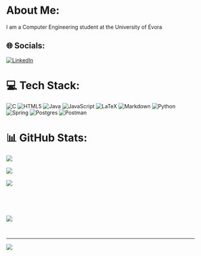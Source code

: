 # About Me:
I am a Computer Engineering student at the University of Évora


## 🌐 Socials:
[![LinkedIn](https://img.shields.io/badge/LinkedIn-%230077B5.svg?logo=linkedin&logoColor=white)](https://linkedin.com/in/alexandremgcosta) 

# 💻 Tech Stack:
![C](https://img.shields.io/badge/c-%2300599C.svg?style=flat&logo=c&logoColor=white) ![HTML5](https://img.shields.io/badge/html5-%23E34F26.svg?style=flat&logo=html5&logoColor=white) ![Java](https://img.shields.io/badge/java-%23ED8B00.svg?style=flat&logo=openjdk&logoColor=white) ![JavaScript](https://img.shields.io/badge/javascript-%23323330.svg?style=flat&logo=javascript&logoColor=%23F7DF1E) ![LaTeX](https://img.shields.io/badge/latex-%23008080.svg?style=flat&logo=latex&logoColor=white) ![Markdown](https://img.shields.io/badge/markdown-%23000000.svg?style=flat&logo=markdown&logoColor=white) ![Python](https://img.shields.io/badge/python-3670A0?style=flat&logo=python&logoColor=ffdd54) ![Spring](https://img.shields.io/badge/spring-%236DB33F.svg?style=flat&logo=spring&logoColor=white) ![Postgres](https://img.shields.io/badge/postgres-%23316192.svg?style=flat&logo=postgresql&logoColor=white) ![Postman](https://img.shields.io/badge/Postman-FF6C37?style=flat&logo=postman&logoColor=white)
# 📊 GitHub Stats:
![](https://github-readme-stats.vercel.app/api?username=alexandremgcosta&theme=tokyonight&hide_border=false&include_all_commits=false&count_private=false)<br/>
<br/>
![](https://github-readme-streak-stats.herokuapp.com/?user=alexandremgcosta&theme=tokyonight&hide_border=false)<br/>
<br/>
![](https://github-readme-stats.vercel.app/api/top-langs/?username=alexandremgcosta&theme=tokyonight&hide_border=false&include_all_commits=false&count_private=false&layout=compact)


<br/>
<br/>
<br/>

![](https://quotes-github-readme.vercel.app/api?type=horizontal&theme=tokyonight)

<br/>

---
[![](https://visitcount.itsvg.in/api?id=alexandremgcosta&icon=0&color=0)](https://visitcount.itsvg.in)

<!-- Proudly created with GPRM ( https://gprm.itsvg.in ) -->
